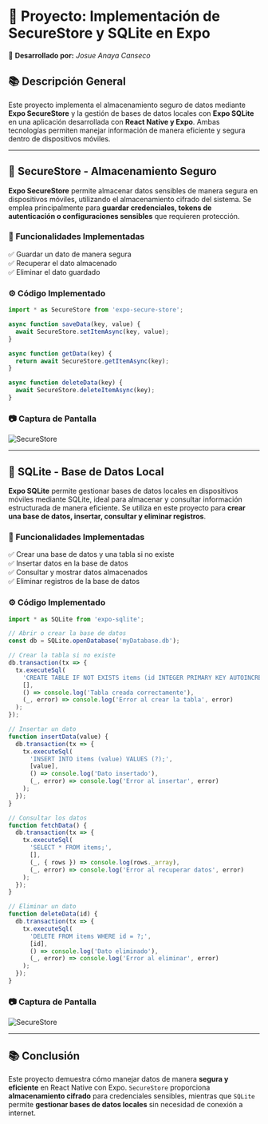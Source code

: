 # 📌 Proyecto: Implementación de SecureStore y SQLite en Expo  

📧 **Desarrollado por:** _Josue Anaya Canseco_  

## 📚 Descripción General  
Este proyecto implementa el almacenamiento seguro de datos mediante **Expo SecureStore** y la gestión de bases de datos locales con **Expo SQLite** en una aplicación desarrollada con **React Native y Expo**. Ambas tecnologías permiten manejar información de manera eficiente y segura dentro de dispositivos móviles.  

---

## 🔐 SecureStore - Almacenamiento Seguro  
**Expo SecureStore** permite almacenar datos sensibles de manera segura en dispositivos móviles, utilizando el almacenamiento cifrado del sistema. Se emplea principalmente para **guardar credenciales, tokens de autenticación o configuraciones sensibles** que requieren protección.  

### 🔹 Funcionalidades Implementadas  
✅ Guardar un dato de manera segura  
✅ Recuperar el dato almacenado  
✅ Eliminar el dato guardado  

### ⚙️ Código Implementado  
```javascript
import * as SecureStore from 'expo-secure-store';

async function saveData(key, value) {
  await SecureStore.setItemAsync(key, value);
}

async function getData(key) {
  return await SecureStore.getItemAsync(key);
}

async function deleteData(key) {
  await SecureStore.deleteItemAsync(key);
}
```

### 📷 Captura de Pantalla  
![SecureStore](./navigation_data/assets/EV-0.jpg.jpg)

---

## 🐂 SQLite - Base de Datos Local  
**Expo SQLite** permite gestionar bases de datos locales en dispositivos móviles mediante SQLite, ideal para almacenar y consultar información estructurada de manera eficiente. Se utiliza en este proyecto para **crear una base de datos, insertar, consultar y eliminar registros**.  

### 🔹 Funcionalidades Implementadas  
✅ Crear una base de datos y una tabla si no existe  
✅ Insertar datos en la base de datos  
✅ Consultar y mostrar datos almacenados  
✅ Eliminar registros de la base de datos  

### ⚙️ Código Implementado  
```javascript
import * as SQLite from 'expo-sqlite';

// Abrir o crear la base de datos
const db = SQLite.openDatabase('myDatabase.db');

// Crear la tabla si no existe
db.transaction(tx => {
  tx.executeSql(
    'CREATE TABLE IF NOT EXISTS items (id INTEGER PRIMARY KEY AUTOINCREMENT, value TEXT);',
    [],
    () => console.log('Tabla creada correctamente'),
    (_, error) => console.log('Error al crear la tabla', error)
  );
});

// Insertar un dato
function insertData(value) {
  db.transaction(tx => {
    tx.executeSql(
      'INSERT INTO items (value) VALUES (?);',
      [value],
      () => console.log('Dato insertado'),
      (_, error) => console.log('Error al insertar', error)
    );
  });
}

// Consultar los datos
function fetchData() {
  db.transaction(tx => {
    tx.executeSql(
      'SELECT * FROM items;',
      [],
      (_, { rows }) => console.log(rows._array),
      (_, error) => console.log('Error al recuperar datos', error)
    );
  });
}

// Eliminar un dato
function deleteData(id) {
  db.transaction(tx => {
    tx.executeSql(
      'DELETE FROM items WHERE id = ?;',
      [id],
      () => console.log('Dato eliminado'),
      (_, error) => console.log('Error al eliminar', error)
    );
  });
}
```

### 📷 Captura de Pantalla  
![SecureStore](./navigation_data/assets/EV-1.jpg.jpg)

---

## 📚 Conclusión  
Este proyecto demuestra cómo manejar datos de manera **segura y eficiente** en React Native con Expo. `SecureStore` proporciona **almacenamiento cifrado** para credenciales sensibles, mientras que `SQLite` permite **gestionar bases de datos locales** sin necesidad de conexión a internet.  
